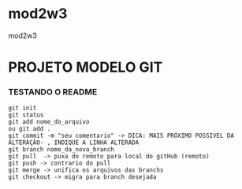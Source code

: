 # mod2w3
mod2w3

# PROJETO MODELO GIT

### TESTANDO O README

``` 
git init
git status
git add nome_do_arquivo 
ou git add .
git commit -m "seu comentario" -> DICA: MAIS PRÓXIMO POSSIVEL DA ALTERAÇÃO- , INDIQUE A LINHA ALTERADA
git branch nome_da_nova_branch
git pull  -> puxa do remoto para local do gitHub (remoto)
git push -> contrario do pull
git merge -> unifica os arquivos das branchs
git checkout -> migra para branch desejada
``` 

